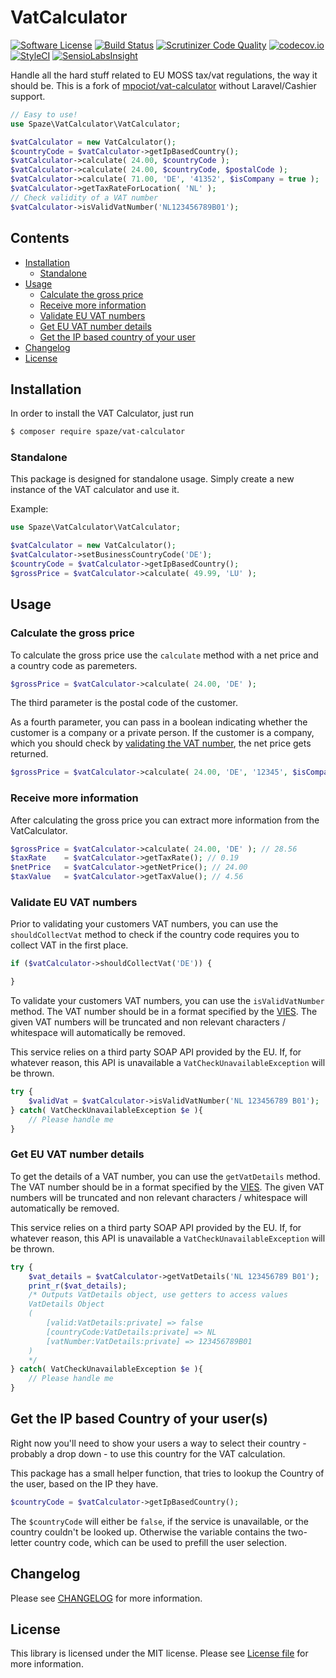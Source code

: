 VatCalculator
================

[![Software License](https://img.shields.io/badge/license-MIT-brightgreen.svg?style=flat-square)](LICENSE.md)
[![Build Status](https://travis-ci.org/mpociot/vat-calculator.svg)](https://travis-ci.org/mpociot/vat-calculator)
[![Scrutinizer Code Quality](https://scrutinizer-ci.com/g/mpociot/vat-calculator/badges/quality-score.png?b=master)](https://scrutinizer-ci.com/g/mpociot/vat-calculator/?branch=master)
[![codecov.io](https://codecov.io/github/mpociot/vat-calculator/coverage.svg?branch=master)](https://codecov.io/github/mpociot/vat-calculator?branch=master)
[![StyleCI](https://styleci.io/repos/41703624/shield)](https://styleci.io/repos/41703624)
[![SensioLabsInsight](https://insight.sensiolabs.com/projects/adecb98a-8484-48cb-be13-803decc475bc/mini.png)](https://insight.sensiolabs.com/projects/adecb98a-8484-48cb-be13-803decc475bc)

Handle all the hard stuff related to EU MOSS tax/vat regulations, the way it should be. This is a fork of [mpociot/vat-calculator](https://github.com/mpociot/vat-calculator) without Laravel/Cashier support.

```php
// Easy to use!
use Spaze\VatCalculator\VatCalculator;

$vatCalculator = new VatCalculator();
$countryCode = $vatCalculator->getIpBasedCountry();
$vatCalculator->calculate( 24.00, $countryCode );
$vatCalculator->calculate( 24.00, $countryCode, $postalCode );
$vatCalculator->calculate( 71.00, 'DE', '41352', $isCompany = true );
$vatCalculator->getTaxRateForLocation( 'NL' );
// Check validity of a VAT number
$vatCalculator->isValidVatNumber('NL123456789B01');
```
## Contents

- [Installation](#installation)
	- [Standalone](#installation-standalone)
- [Usage](#usage)
	- [Calculate the gross price](#calculate-the-gross-price)
	- [Receive more information](#receive-more-information)
	- [Validate EU VAT numbers](#validate-eu-vat-numbers)
	- [Get EU VAT number details](#vat-number-details)
	- [Get the IP based country of your user](#get-ip-based-country)
- [Changelog](#changelog)
- [License](#license)

<a name="installation"></a>
## Installation

In order to install the VAT Calculator, just run

```bash
$ composer require spaze/vat-calculator
```

<a name="installation-standalone"></a>
### Standalone

This package is designed for standalone usage. Simply create a new instance of the VAT calculator and use it.

Example:

```php
use Spaze\VatCalculator\VatCalculator;

$vatCalculator = new VatCalculator();
$vatCalculator->setBusinessCountryCode('DE');
$countryCode = $vatCalculator->getIpBasedCountry();
$grossPrice = $vatCalculator->calculate( 49.99, 'LU' );
```

<a name="usage"></a>
## Usage
<a name="calculate-the-gross-price"></a>
### Calculate the gross price
To calculate the gross price use the `calculate` method with a net price and a country code as paremeters.

```php
$grossPrice = $vatCalculator->calculate( 24.00, 'DE' );
```
The third parameter is the postal code of the customer.

As a fourth parameter, you can pass in a boolean indicating whether the customer is a company or a private person. If the customer is a company, which you should check by <a href="#validate-eu-vat-numbers">validating the VAT number</a>, the net price gets returned.


```php
$grossPrice = $vatCalculator->calculate( 24.00, 'DE', '12345', $isCompany = true );
```
<a name="receive-more-information"></a>
### Receive more information
After calculating the gross price you can extract more information from the VatCalculator.

```php
$grossPrice = $vatCalculator->calculate( 24.00, 'DE' ); // 28.56
$taxRate    = $vatCalculator->getTaxRate(); // 0.19
$netPrice   = $vatCalculator->getNetPrice(); // 24.00
$taxValue   = $vatCalculator->getTaxValue(); // 4.56
```

<a name="validate-eu-vat-numbers"></a>
### Validate EU VAT numbers

Prior to validating your customers VAT numbers, you can use the `shouldCollectVat` method to check if the country code requires you to collect VAT
in the first place.

```php
if ($vatCalculator->shouldCollectVat('DE')) {

}
```

To validate your customers VAT numbers, you can use the `isValidVatNumber` method.
The VAT number should be in a format specified by the [VIES](http://ec.europa.eu/taxation_customs/vies/faqvies.do#item_11).
The given VAT numbers will be truncated and non relevant characters / whitespace will automatically be removed.

This service relies on a third party SOAP API provided by the EU. If, for whatever reason, this API is unavailable a `VatCheckUnavailableException` will be thrown.

```php
try {
	$validVat = $vatCalculator->isValidVatNumber('NL 123456789 B01');
} catch( VatCheckUnavailableException $e ){
	// Please handle me
}
```

<a name="vat-number-details"></a>
### Get EU VAT number details

To get the details of a VAT number, you can use the `getVatDetails` method.
The VAT number should be in a format specified by the [VIES](http://ec.europa.eu/taxation_customs/vies/faqvies.do#item_11).
The given VAT numbers will be truncated and non relevant characters / whitespace will automatically be removed.

This service relies on a third party SOAP API provided by the EU. If, for whatever reason, this API is unavailable a `VatCheckUnavailableException` will be thrown.

```php
try {
	$vat_details = $vatCalculator->getVatDetails('NL 123456789 B01');
	print_r($vat_details);
	/* Outputs VatDetails object, use getters to access values
	VatDetails Object
	(
		[valid:VatDetails:private] => false
		[countryCode:VatDetails:private] => NL
		[vatNumber:VatDetails:private] => 123456789B01
	)
	*/
} catch( VatCheckUnavailableException $e ){
	// Please handle me
}
```

<a name="get-ip-based-country"></a>
## Get the IP based Country of your user(s)
Right now you'll need to show your users a way to select their country - probably a drop down - to use this country for the VAT calculation.

This package has a small helper function, that tries to lookup the Country of the user, based on the IP they have.

```php
$countryCode = $vatCalculator->getIpBasedCountry();
```

The `$countryCode` will either be `false`, if the service is unavailable, or the country couldn't be looked up. Otherwise the variable contains the two-letter country code, which can be used to prefill the user selection.

<a name="changelog"></a>
## Changelog
Please see [CHANGELOG](CHANGELOG.md) for more information.


<a name="license"></a>
## License
This library is licensed under the MIT license. Please see [License file](LICENSE.md) for more information.
